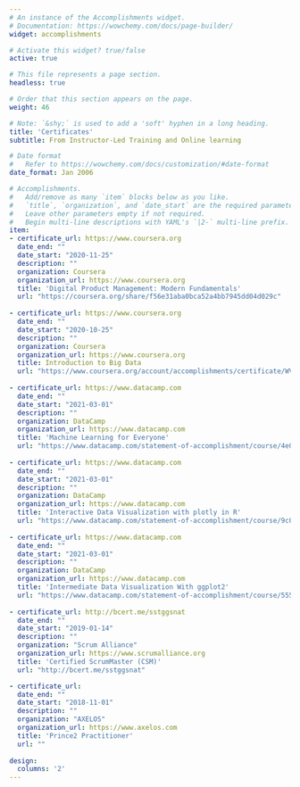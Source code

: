 ```yaml
---
# An instance of the Accomplishments widget.
# Documentation: https://wowchemy.com/docs/page-builder/
widget: accomplishments

# Activate this widget? true/false
active: true

# This file represents a page section.
headless: true

# Order that this section appears on the page.
weight: 46

# Note: `&shy;` is used to add a 'soft' hyphen in a long heading.
title: 'Certificates'
subtitle: From Instructor-Led Training and Online learning 

# Date format
#   Refer to https://wowchemy.com/docs/customization/#date-format
date_format: Jan 2006

# Accomplishments.
#   Add/remove as many `item` blocks below as you like.
#   `title`, `organization`, and `date_start` are the required parameters.
#   Leave other parameters empty if not required.
#   Begin multi-line descriptions with YAML's `|2-` multi-line prefix.
item:
- certificate_url: https://www.coursera.org
  date_end: ""
  date_start: "2020-11-25"
  description: ""
  organization: Coursera
  organization_url: https://www.coursera.org
  title: 'Digital Product Management: Modern Fundamentals'
  url: "https://coursera.org/share/f56e31aba0bca52a4bb7945dd04d029c"
  
- certificate_url: https://www.coursera.org
  date_end: ""
  date_start: "2020-10-25"
  description: ""
  organization: Coursera
  organization_url: https://www.coursera.org
  title: Introduction to Big Data
  url: "https://www.coursera.org/account/accomplishments/certificate/WV3K9P6YE43K"
  
- certificate_url: https://www.datacamp.com
  date_end: ""
  date_start: "2021-03-01"
  description: ""
  organization: DataCamp
  organization_url: https://www.datacamp.com
  title: 'Machine Learning for Everyone'
  url: "https://www.datacamp.com/statement-of-accomplishment/course/4e0aa2f9fc438efd5c081611d97dc0b28a71e3cc"
  
- certificate_url: https://www.datacamp.com
  date_end: ""
  date_start: "2021-03-01"
  description: ""
  organization: DataCamp
  organization_url: https://www.datacamp.com
  title: 'Interactive Data Visualization with plotly in R'
  url: "https://www.datacamp.com/statement-of-accomplishment/course/9c0b5503ad0ecd6e9c0fc85bca56e3807452b73c?raw=1"
  
- certificate_url: https://www.datacamp.com
  date_end: ""
  date_start: "2021-03-01"
  description: ""
  organization: DataCamp
  organization_url: https://www.datacamp.com
  title: 'Intermediate Data Visualization With ggplot2'
  url: "https://www.datacamp.com/statement-of-accomplishment/course/555845b640aa123c336b6eb63b1807c78b9f91f4"
  
- certificate_url: http://bcert.me/sstggsnat
  date_end: ""
  date_start: "2019-01-14"
  description: ""
  organization: "Scrum Alliance"
  organization_url: https://www.scrumalliance.org
  title: 'Certified ScrumMaster (CSM)'
  url: "http://bcert.me/sstggsnat"

- certificate_url: 
  date_end: ""
  date_start: "2018-11-01"
  description: ""
  organization: "AXELOS"
  organization_url: https://www.axelos.com
  title: 'Prince2 Practitioner'
  url: ""
  
design:
  columns: '2' 
---
```

